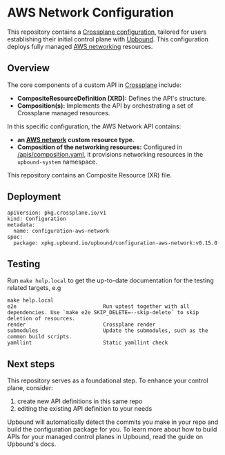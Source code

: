 # AWS Network Configuration


This repository contains a [Crossplane configuration](https://docs.crossplane.io/latest/concepts/packages/#configuration-packages), tailored for users establishing their initial control plane with [Upbound](https://cloud.upbound.io). This configuration deploys fully managed [AWS networking](https://aws.amazon.com/products/networking/) resources.

## Overview

The core components of a custom API in [Crossplane](https://docs.crossplane.io/latest/getting-started/introduction/) include:

- **CompositeResourceDefinition (XRD):** Defines the API's structure.
- **Composition(s):** Implements the API by orchestrating a set of Crossplane managed resources.

In this specific configuration, the AWS Network API contains:

- **an [AWS network](/apis/definition.yaml) custom resource type.**
- **Composition of the networking resources:** Configured in [/apis/composition.yaml](/apis/composition.yaml), it provisions networking resources in the `upbound-system` namespace.

This repository contains an Composite Resource (XR) file.

## Deployment

```shell
apiVersion: pkg.crossplane.io/v1
kind: Configuration
metadata:
  name: configuration-aws-network
spec:
  package: xpkg.upbound.io/upbound/configuration-aws-network:v0.15.0
```

## Testing

Run `make help.local` to get the up-to-date documentation for the testing
related targets, e.g

```shell
make help.local
e2e                            Run uptest together with all dependencies. Use `make e2e SKIP_DELETE=--skip-delete` to skip deletion of resources.
render                         Crossplane render
submodules                     Update the submodules, such as the common build scripts.
yamllint                       Static yamllint check
```

## Next steps

This repository serves as a foundational step. To enhance your control plane, consider:

1. create new API definitions in this same repo
2. editing the existing API definition to your needs


Upbound will automatically detect the commits you make in your repo and build the configuration package for you. To learn more about how to build APIs for your managed control planes in Upbound, read the guide on Upbound's docs.
